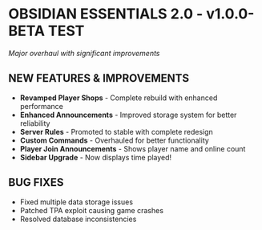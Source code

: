 # OBSIDIAN ESSENTIALS 2.0 - v1.0.0-BETA TEST
*Major overhaul with significant improvements*

## NEW FEATURES & IMPROVEMENTS
- **Revamped Player Shops** - Complete rebuild with enhanced performance
- **Enhanced Announcements** - Improved storage system for better reliability
- **Server Rules** - Promoted to stable with complete redesign
- **Custom Commands** - Overhauled for better functionality
- **Player Join Announcements** - Shows player name and online count
- **Sidebar Upgrade** - Now displays time played!

## BUG FIXES
- Fixed multiple data storage issues
- Patched TPA exploit causing game crashes
- Resolved database inconsistencies

